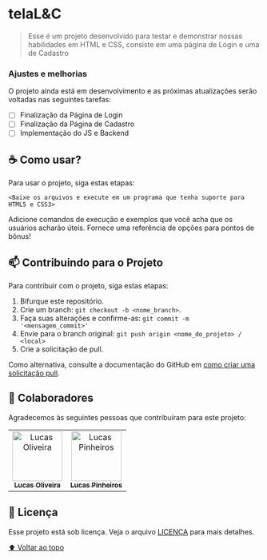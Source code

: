 # telaL&C

> Esse é um projeto desenvolvido para testar e demonstrar nossas habilidades em HTML e CSS, consiste em uma página de Login e uma de Cadastro

### Ajustes e melhorias

O projeto ainda está em desenvolvimento e as próximas atualizações serão voltadas nas seguintes tarefas:

- [ ] Finalização da Página de Login
- [ ] Finalização da Página de Cadastro
- [ ] Implementação do JS e Backend

## ☕ Como usar?
Para usar o projeto, siga estas etapas:

```
<Baixe os arquivos e execute em um programa que tenha suporte para HTML5 e CSS3>
```

Adicione comandos de execução e exemplos que você acha que os usuários acharão úteis. Fornece uma referência de opções para pontos de bônus!

## 📫 Contribuindo para o Projeto

Para contribuir com o projeto, siga estas etapas:

1. Bifurque este repositório.
2. Crie um branch: `git checkout -b <nome_branch>`.
3. Faça suas alterações e confirme-as: `git commit -m '<mensagem_commit>'`
4. Envie para o branch original: `git push origin <nome_do_projeto> / <local>`
5. Crie a solicitação de pull.

Como alternativa, consulte a documentação do GitHub em [como criar uma solicitação pull](https://help.github.com/en/github/collaborating-with-issues-and-pull-requests/creating-a-pull-request).

## 🤝 Colaboradores

Agradecemos às seguintes pessoas que contribuíram para este projeto:

<table>
  <tr>
    <td align="center">
      <a href="#">
        <img src="https://avatars.githubusercontent.com/u/124714081?v=4" width="100px;" alt="Lucas Oliveira"/><br>
        <sub>
          <b> Lucas Oliveira </b>
        </sub>
      </a>
    </td>
    <td align="center">
      <a href="#">
        <img src="https://avatars.githubusercontent.com/u/124714182?v=4" width="100px;" alt="Lucas Pinheiros"/><br>
        <sub>
          <b>Lucas Pinheiros</b>
        </sub>
      </a>
    </td>
  </tr>
</table>

## 📝 Licença

Esse projeto está sob licença. Veja o arquivo [LICENÇA](LICENSE.md) para mais detalhes.

[⬆ Voltar ao topo](#nome-do-projeto)<br>
